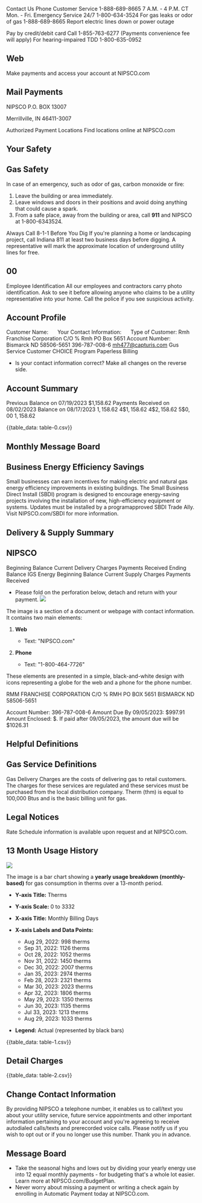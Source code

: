 Contact Us
Phone
Customer Service
1-888-689-8665
7 A.M. - 4 P.M. CT Mon. - Fri.
Emergency Service 24/7
1-800-634-3524
For gas leaks or odor of gas
1-888-689-8665
Report electric lines down or power outage

Pay by credit/debit card Call 1-855-763-6277 (Payments convenience fee will apply)
For hearing-impaired TDD
1-800-635-0952

## Web

Make payments and access your account at NIPSCO.com

## Mail Payments

NIPSCO
P.O. BOX 13007

Merrillville, IN 46411-3007

Authorized Payment Locations Find locations online at NIPSCO.com

## Your Safety

## Gas Safety

In case of an emergency, such as odor of gas, carbon monoxide or fire:

1. Leave the building or area immediately.
2. Leave windows and doors in their positions and avoid doing anything that could cause a spark.
3. From a safe place, away from the building or area, call $\mathbf{9 1 1}$ and NIPSCO at 1-800-6343524.

Always Call 8-1-1 Before You Dig
If you're planning a home or landscaping project, call Indiana 811 at least two business days before digging. A representative will mark the approximate location of underground utility lines for free.

## 00

Employee Identification
All our employees and contractors carry photo identification. Ask to see it before allowing anyone who claims to be a utility representative into your home. Call the police if you see suspicious activity.

## Account Profile

Customer Name: $\quad$ Your Contact Information: $\quad$ Type of Customer: Rmh Franchise Corporation C/O \% Rmh
PO Box 5651
Account Number: $\quad$ Bismarck ND 58506-5651
396-787-008-6
mh477@capturis.com
Gus Service
Customer CHOICE Program Paperless Billing

- Is your contact information correct? Make all changes on the reverse side.


## Account Summary

Previous Balance on 07/19/2023 \$1,158.62
Payments Received on 08/02/2023
Balance on 08/17/2023
$1,158.62$
$4 \$ 1,158.62$
$4 \$ 2,158.62$
$5 \$ 0,00$
$1,158.62$

{{table_data: table-0.csv}}

## Monthly Message Board

## Business Energy Efficiency Savings

Small businesses can earn incentives for making electric and natural gas energy efficiency improvements in existing buildings. The Small Business Direct Install (SBDI) program is designed to encourage energy-saving projects involving the installation of new, high-efficiency equipment or systems. Updates must be installed by a programapproved SBDI Trade Ally. Visit NIPSCO.com/SBDI for more information.

## Delivery \& Supply Summary

## NIPSCO

Beginning Balance
Current Delivery Charges
Payments Received
Ending Balance
IGS Energy
Beginning Balance
Current Supply Charges
Payments Received

- Please fold on the perforation below, detach and return with your payment.
![](images/img-0.jpeg)

The image is a section of a document or webpage with contact information. It contains two main elements:

1. **Web**
   - Text: "NIPSCO.com"

2. **Phone**
   - Text: "1-800-464-7726"

These elements are presented in a simple, black-and-white design with icons representing a globe for the web and a phone for the phone number.

RMM FRANCHISE CORPORATION C/O \% RMH
PO BOX 5651
BISMARCK ND 58506-5651

Account Number: 396-787-008-6
Amount Due By 09/05/2023: $\$ 997.91$
Amount Enclosed: $\$$.
If paid after 09/05/2023, the amount due will be $\$ 1026.31$

## Helpful Definitions

## Gas Service Definitions

Gas Delivery Charges are the costs of delivering gas to retail customers. The charges for these services are regulated and these services must be purchased from the local distribution company.
Therm (thm) is equal to 100,000 Btus and is the basic billing unit for gas.

## Legal Notices

Rate Schedule information is available upon request and at NIPSCO.com.

## 13 Month Usage History

![](images/img-1.jpeg)

The image is a bar chart showing a **yearly usage breakdown (monthly-based)** for gas consumption in therms over a 13-month period. 

- **Y-axis Title:** Therms
- **Y-axis Scale:** 0 to 3332
- **X-axis Title:** Monthly Billing Days
- **X-axis Labels and Data Points:**
  - Aug 29, 2022: 998 therms
  - Sep 31, 2022: 1126 therms
  - Oct 28, 2022: 1052 therms
  - Nov 31, 2022: 1450 therms
  - Dec 30, 2022: 2007 therms
  - Jan 35, 2023: 2974 therms
  - Feb 28, 2023: 2321 therms
  - Mar 30, 2023: 2023 therms
  - Apr 32, 2023: 1806 therms
  - May 29, 2023: 1350 therms
  - Jun 30, 2023: 1135 therms
  - Jul 33, 2023: 1213 therms
  - Aug 29, 2023: 1033 therms

- **Legend:** Actual (represented by black bars)

{{table_data: table-1.csv}}

## Detail Charges

{{table_data: table-2.csv}}

## Change Contact Information

By providing NIPSCO a telephone number, it enables us to call/text you about your utility service, future service appointments and other important information pertaining to your account and you're agreeing to receive autodialed calls/texts and prerecorded voice calls. Please notify us if you wish to opt out or if you no longer use this number. Thank you in advance.

## Message Board

- Take the seasonal highs and lows out by dividing your yearly energy use into 12 equal monthly payments - for budgeting that's a whole lot easier. Learn more at NIPSCO.com/BudgetPlan.
- Never worry about missing a payment or writing a check again by enrolling in Automatic Payment today at NIPSCO.com.
